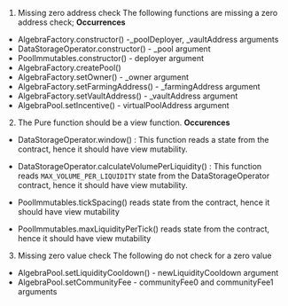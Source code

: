 
1. Missing zero address check
The following functions are missing a zero address check;
**Occurrences**

- AlgebraFactory.constructor() -_poolDeployer, _vaultAddress arguments
- DataStorageOperator.constructor() - _pool argument
- PoolImmutables.constructor() - deployer argument
- AlgebraFactory.createPool()
- AlgebraFactory.setOwner() - _owner argument
- AlgebraFactory.setFarmingAddress() - _farmingAddress argument
- AlgebraFactory.setVaultAddress() - _vaultAddress argument
- AlgebraPool.setIncentive() - virtualPoolAddress argument


2. The Pure function should be a view function.
**Occurences**

- DataStorageOperator.window() : This function reads a state from the contract, hence it should have view mutability.

- DataStorageOperator.calculateVolumePerLiquidity() : This function reads `MAX_VOLUME_PER_LIQUIDITY` state from the DataStorageOperator contract, hence it should have view mutability.

- PoolImmutables.tickSpacing() reads state from the contract, hence it should have view mutability

- PoolImmutables.maxLiquidityPerTick() reads state from the contract, hence it should have view mutability



3. Missing zero value check
The following do not check for a zero value
- AlgebraPool.setLiquidityCooldown() - newLiquidityCooldown argument
- AlgebraPool.setCommunityFee - communityFee0 and communityFee1 arguments

